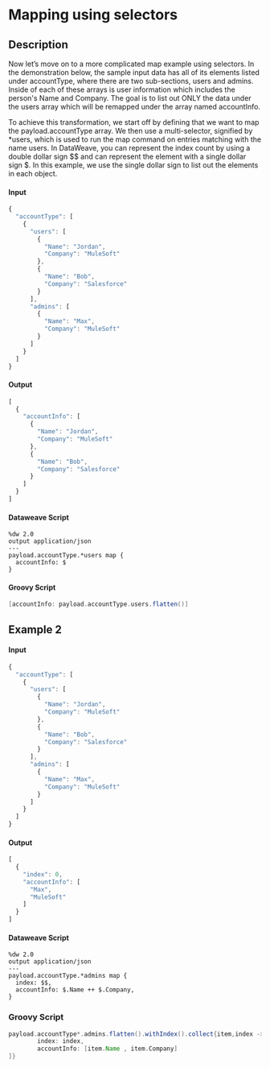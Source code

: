 # Mapping using selectors

## Description

Now let’s move on to a more complicated map example using selectors. In the demonstration below, the sample input data has all of its elements listed under accountType, where there are two sub-sections, users and admins. Inside of each of these arrays is user information which includes the person's Name and Company. The goal is to list out ONLY the data under the users array which will be remapped under the array named accountInfo.

To achieve this transformation, we start off by defining that we want to map the payload.accountType array. We then use a multi-selector, signified by *users, which is used to run the map command on entries matching with the name users. In DataWeave, you can represent the index count by using a double dollar sign $$ and can represent the element with a single dollar sign $. In this example, we use the single dollar sign to list out the elements in each object.

#### Input
``` javascript
{
  "accountType": [
    {
      "users": [
        {
          "Name": "Jordan",
          "Company": "MuleSoft"
        },
        {
          "Name": "Bob",
          "Company": "Salesforce"
        }
      ],
      "admins": [
        {
          "Name": "Max",
          "Company": "MuleSoft"
        }
      ]
    }
  ]
}
```
#### Output

``` javascript
[
  {
    "accountInfo": [
      {
        "Name": "Jordan",
        "Company": "MuleSoft"
      },
      {
        "Name": "Bob",
        "Company": "Salesforce"
      }
    ]
  }
]
```

#### Dataweave Script

```
%dw 2.0
output application/json
---
payload.accountType.*users map {
  accountInfo: $
}
```

#### Groovy Script

``` groovy
[accountInfo: payload.accountType.users.flatten()]
```

## Example 2

#### Input

``` javascript
{
  "accountType": [
    {
      "users": [
        {
          "Name": "Jordan",
          "Company": "MuleSoft"
        },
        {
          "Name": "Bob",
          "Company": "Salesforce"
        }
      ],
      "admins": [
        {
          "Name": "Max",
          "Company": "MuleSoft"
        }
      ]
    }
  ]
}
```

#### Output

``` javascript
[
  {
    "index": 0,
    "accountInfo": [
      "Max",
      "MuleSoft"
    ]
  }
]
```

#### Dataweave Script

```
%dw 2.0
output application/json
---
payload.accountType.*admins map {
  index: $$,
  accountInfo: $.Name ++ $.Company,
}
```

### Groovy Script

```groovy
payload.accountType*.admins.flatten().withIndex().collect{item,index -> [
        index: index,
        accountInfo: [item.Name , item.Company]
]}
```